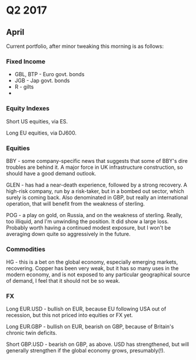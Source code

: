 # Q2 2017

## April

Current portfolio, after minor tweaking this morning is as follows:

### Fixed Income

* GBL, BTP - Euro govt. bonds
* JGB - Jap govt. bonds
* R - gilts
* 
### Equity Indexes

Short US equities, via ES.

Long EU equities, via DJ600.

### Equities

BBY - some company-specific news that suggests that some of BBY's dire troubles are behind it. A major force in UK infrastructure construction, so should have a good demand outlook.

GLEN - has had a near-death experience, followed by a strong recovery. A high-risk company, run by a risk-taker, but in a bombed out sector, which surely is coming back. Also denominated in GBP, but really an international operation, that will benefit from the weakness of sterling.

POG - a play on gold, on Russia, and on the weakness of sterling. Really, too illiquid, and I'm unwinding the position. It did show a large loss. Probably worth having a continued modest exposure, but I won't be averaging down quite so aggressively in the future.

### Commodities

HG - this is a bet on the global economy, especially emerging markets, recovering. Copper has been very weak, but it has so many uses in the modern economy, and is not exposed to any particular geographical source of demand, I feel that it should not be so weak. 

### FX

Long EUR.USD - bullish on EUR, because EU following USA out of recession, but this not priced into equities or FX yet.

Long EUR.GBP - bullish on EUR, bearish on GBP, because of Britain's chronic twin deficits.

Short GBP.USD - bearish on GBP, as above. USD has strengthened, but will generally strengthen if the global economy grows, presumably\(!\).






